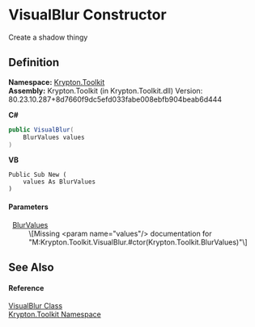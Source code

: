 # VisualBlur Constructor


Create a shadow thingy



## Definition
**Namespace:** <a href="79d2eac2-21f4-54ff-7552-b20c33c30600.md">Krypton.Toolkit</a>  
**Assembly:** Krypton.Toolkit (in Krypton.Toolkit.dll) Version: 80.23.10.287+8d7660f9dc5efd033fabe008ebfb904beab6d444

**C#**
``` C#
public VisualBlur(
	BlurValues values
)
```
**VB**
``` VB
Public Sub New ( 
	values As BlurValues
)
```



#### Parameters
<dl><dt>  <a href="a590bc45-2a59-a2a4-a05e-980aeb308293.md">BlurValues</a></dt><dd>\[Missing &lt;param name="values"/&gt; documentation for "M:Krypton.Toolkit.VisualBlur.#ctor(Krypton.Toolkit.BlurValues)"\]</dd></dl>

## See Also


#### Reference
<a href="512d0f89-2bf4-e193-9560-412a55d94aa5.md">VisualBlur Class</a>  
<a href="79d2eac2-21f4-54ff-7552-b20c33c30600.md">Krypton.Toolkit Namespace</a>  
